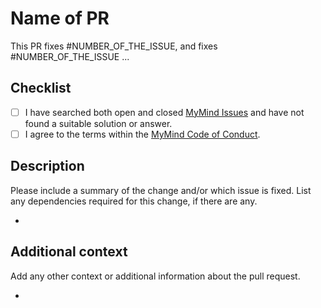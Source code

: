 # **Name of PR**

This PR fixes #NUMBER_OF_THE_ISSUE, and fixes #NUMBER_OF_THE_ISSUE ...

## **Checklist**

- [ ] I have searched both open and closed [MyMind Issues](https://github.com/towaquimbayo/MyMind/issues) and have not found a suitable solution or answer.
- [ ] I agree to the terms within the [MyMind Code of Conduct](https://github.com/towaquimbayo/MyMind/blob/main/CODE_OF_CONDUCT.md).

## **Description**

Please include a summary of the change and/or which issue is fixed. List any dependencies required for this change, if there are any.

*

## **Additional context**

Add any other context or additional information about the pull request.

*


